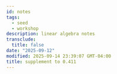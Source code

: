 ```yaml
---
id: notes
tags:
  - seed
  - workshop
description: linear algebra notes
transclude:
  title: false
date: "2025-09-12"
modified: 2025-09-14 23:39:07 GMT-04:00
title: supplement to 0.411
---
```

